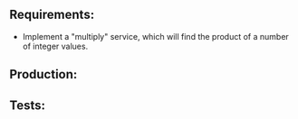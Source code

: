 ## Requirements:
- Implement a "multiply" service, which will find the product of a number of integer values.

## Production:
<script src="https://gist-it.appspot.com/https://github.com/http4k/http4k/blob/master/src/docs/guide/example/_3_adding_the_second_endpoint/project.kt"></script>

## Tests:
<script src="https://gist-it.appspot.com/https://github.com/http4k/http4k/blob/master/src/docs/guide/example/_3_adding_the_second_endpoint/tests.kt"></script>
